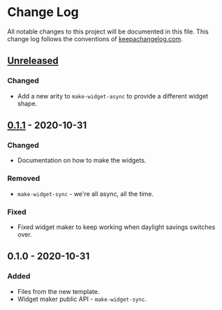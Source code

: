 # Change Log
All notable changes to this project will be documented in this file. This change log follows the conventions of [keepachangelog.com](http://keepachangelog.com/).

## [Unreleased]
### Changed
- Add a new arity to `make-widget-async` to provide a different widget shape.

## [0.1.1] - 2020-10-31
### Changed
- Documentation on how to make the widgets.

### Removed
- `make-widget-sync` - we're all async, all the time.

### Fixed
- Fixed widget maker to keep working when daylight savings switches over.

## 0.1.0 - 2020-10-31
### Added
- Files from the new template.
- Widget maker public API - `make-widget-sync`.

[Unreleased]: https://github.com/your-name/learn-spec/compare/0.1.1...HEAD
[0.1.1]: https://github.com/your-name/learn-spec/compare/0.1.0...0.1.1
